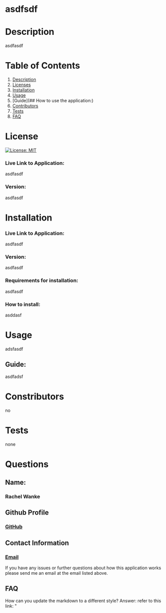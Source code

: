 # **asdfsdf**

  # **Description**
  
  asdfasdf

  # **Table of Contents**

  1. [Description](#Description)
  2. [Licenses](#Licenses)
  3. [Installation](#Installation)
  4. [Usage](#Usage)
  5. [Guide](## How to use the application:)
  6. [Contributors](#Contributors)
  7. [Tests](#Tests)
  8. [FAQ](#FAQ)

  # **License**

  [![License: MIT](https://img.shields.io/badge/License-MIT-yellow.svg)](https://opensource.org/licenses/MIT)

  ### Live Link to Application: 

  asdfasdf 

  ### Version: 
  
  asdfasdf

  # **Installation**

  ### Live Link to Application: 

  asdfasdf 

  ### Version: 
  
  asdfasdf

  ### Requirements for installation: 

  asdfasdf

  ### How to install: 

  asddasf
  

  # **Usage**
  adsfasdf 

  ## Guide: 
  asdfadsf
  

  # **Constributors** 
  no

  # **Tests** 
  none
  
  # **Questions**

  ## **Name:**
  ### Rachel Wanke

  ## **Github Profile**
  ### [GitHub](http://github.com/rwanke14)

  ## **Contact Information**
  ### [Email](rkhorne09@gmail.com)

  If you have any issues or further questions about how this application works please send me an email at the email listed above.


  ## **FAQ** 
  How can you update the markdown to a different style? Answer: refer to this link: "

  